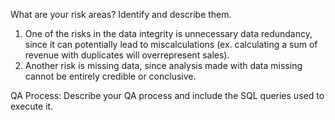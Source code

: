 What are your risk areas? Identify and describe them.
1. One of the risks in the data integrity is unnecessary data redundancy, since it can potentially lead to miscalculations (ex. calculating a sum of revenue with duplicates will overrepresent sales).
2. Another risk is missing data, since analysis made with data missing cannot be entirely credible or conclusive.


QA Process:
Describe your QA process and include the SQL queries used to execute it.

